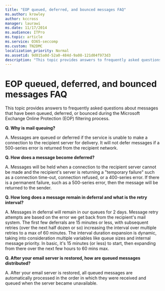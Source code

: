```yaml
---
title: "EOP queued, deferred, and bounced messages FAQ"
ms.author: krowley
author: kccross
manager: laurawi
ms.date: 11/17/2014
ms.audience: ITPro
ms.topic: article
ms.service: O365-seccomp
ms.custom: TN2DMC
localization_priority: Normal
ms.assetid: 9d015a0d-52a0-484d-9a08-121d04f973d3
description: "This topic provides answers to frequently asked questions about messages that have been queued, deferred, or bounced during the Microsoft Exchange Online Protection (EOP) filtering process."
---
```


# EOP queued, deferred, and bounced messages FAQ

This topic provides answers to frequently asked questions about messages that have been queued, deferred, or bounced during the Microsoft Exchange Online Protection (EOP) filtering process.
  
 **Q. Why is mail queuing?**
  
A. Messages are queued or deferred if the service is unable to make a connection to the recipient server for delivery. It will not defer messages if a 500-series error is returned from the recipient network.
  
 **Q. How does a message become deferred?**
  
A. Messages will be held when a connection to the recipient server cannot be made and the recipient's server is returning a "temporary failure" such as a connection time-out, connection refused, or a 400-series error. If there is a permanent failure, such as a 500-series error, then the message will be returned to the sender.
  
 **Q. How long does a message remain in deferral and what is the retry interval?**
  
A. Messages in deferral will remain in our queues for 2 days. Message retry attempts are based on the error we get back from the recipient's mail system. The first few deferrals are 15 minutes or less, with subsequent retries (over the next half dozen or so) increasing the interval over multiple retries to a max of 60 minutes. The interval duration expansion is dynamic, taking into consideration multiple variables like queue sizes and internal message priority. In basic, it's 15 minutes (or less) to start, then expanding from there over the next few hours to 60 mins max.
  
 **Q. After your email server is restored, how are queued messages distributed?**
  
A. After your email server is restored, all queued messages are automatically processed in the order in which they were received and queued when the server became unavailable. 
  


